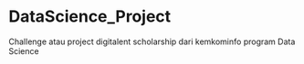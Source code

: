 # DataScience_Project
Challenge atau project digitalent scholarship dari kemkominfo program Data Science
